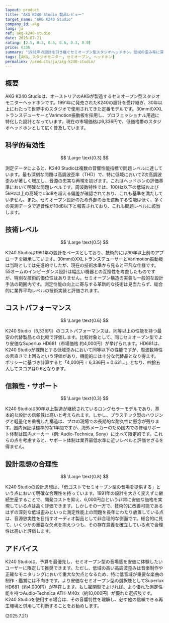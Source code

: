 ```yaml
---
layout: product
title: "AKG K240 Studio 製品レビュー"
target_name: "AKG K240 Studio"
company_id: akg
lang: ja
ref: akg-k240-studio
date: 2025-07-21
rating: [2.5, 0.3, 0.5, 0.6, 0.3, 0.8]
price: 6336
summary: "1991年の設計を引き継ぐセミオープン型スタジオヘッドホン。低域の歪み率に深刻な課題を抱えるが、安価なセミオープン型としての存在価値を持つ。"
tags: [AKG, スタジオモニター, セミオープン, ヘッドホン]
permalink: /products/ja/akg-k240-studio/
---
```

## 概要

AKG K240 Studioは、オーストリアのAKGが製造するセミオープン型スタジオモニターヘッドホンです。1991年に発売されたK240の設計を受け継ぎ、30年以上にわたって世界中のスタジオで使用されてきた定番モデルです。30mmのXXLトランスデューサーとVarimotion振動板を採用し、プロフェッショナル用途に特化した設計となっています。現在の市場価格は6,336円で、低価格帯のスタジオヘッドホンとして広く普及しています。

## 科学的有効性

$$ \Large \text{0.3} $$

測定データによると、K240 Studioは複数の音響性能指標で問題レベルに達しています。最も深刻な問題は高調波歪率（THD）で、特に低域において2次高調波歪みが著しく増加し、音源の忠実な再現を妨げます。これはヘッドホンの評価基準において明確な問題レベルです。周波数特性では、100Hz以下の低域および5kHz以上の高域で±3dBを超える偏差が確認されており、これも基準を満たしていません。また、セミオープン設計のため外部の音を遮断する性能は低く、多くの実測データで遮音性が10dB以下と報告されており、これも問題レベルに該当します。

## 技術レベル

$$ \Large \text{0.5} $$

K240 Studioは1991年の設計をベースとしており、技術的には30年以上前のアプローチを継承しています。30mmのXXLトランスデューサーとVarimotion振動板は当時としては先進的でしたが、現在の技術水準から見ると平凡な仕様です。55オームのインピーダンス設計は幅広い機器との互換性を考慮したものですが、特別な技術的優位性はありません。セミオープン構造の実装も一般的な設計手法の範囲内です。測定性能の向上に寄与する革新的な技術は見当たらず、総合的に業界平均レベルの技術実装と評価されます。

## コストパフォーマンス

$$ \Large \text{0.6} $$

K240 Studio（6,336円）のコストパフォーマンスは、同等以上の性能を持つ最安の代替製品との比較で評価します。比較対象として、同じセミオープン型でより安価なSuperlux HD681（市場価格 約4,000円）が挙げられます。HD681は、K240 Studioが課題とする低域歪みにおいて同等以下の性能ですが、周波数特性の素直さで上回るという評価があり、機能的には十分な代替品となり得ます。
ポリシーに基づき計算すると「4,000円 ÷ 6,336円 = 0.631...」となり、四捨五入してスコアは0.6となります。

## 信頼性・サポート

$$ \Large \text{0.3} $$

K240 Studioは30年以上製造が継続されているロングセラーモデルであり、基本的な設計の信頼性は高いと考えられます。しかし、プラスチック製のハウジングと軽量化を重視した構造は、プロの現場での長期的な耐久性に懸念が残ります。国内保証は標準的な1年間ですが、海外メーカーのため国内での修理サポート体制は国内メーカー（例: Audio-Technica, Sony）に比べて限定的です。これらの点を考慮すると、サポート体制は業界最低水準に近いレベルと評価せざるを得ません。

## 設計思想の合理性

$$ \Large \text{0.8} $$

K240 Studioの設計思想は、「低コストでセミオープン型の音場を提供する」という点において明確な合理性を持っています。1991年の設計を大きく変えずに継続生産することで、開発コストを抑え、6,000円台という非常に安価な価格を実現している点は高く評価できます。しかしその一方で、技術的に改善可能であるはずの深刻な低域歪みといった測定性能上の問題を長年にわたり放置している点は、音源忠実性を目指すオーディオ製品として非合理的な側面です。総合的に見て、いくつかの重要な欠点を抱えつつも、その存在意義を確立している点で合理性は高いと評価します。

## アドバイス

K240 Studioは、予算を最優先し、セミオープン型の音場感を安価に体験したいユーザーに限定して推奨できます。ただし、低域の高い高調波歪みは音楽制作や正確なモニタリングにおいて重大な欠点となるため、特に低音域が重要な楽曲の制作・鑑賞には不向きです。より安価なセミオープン型の選択肢としてSuperlux HD681（約4,000円）が存在します。もし密閉型でよければ、より優れた測定性能を持つAudio-Technica ATH-M40x（約10,000円）が優れた選択肢です。K240 Studioを使用する場合は、その音響特性を理解し、必ず他の信頼できる再生環境と併用して判断することをお勧めします。

(2025.7.21)
